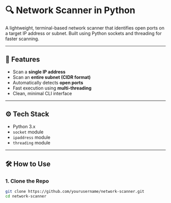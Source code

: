 # 🔍 Network Scanner in Python

A lightweight, terminal-based network scanner that identifies open ports on a target IP address or subnet. Built using Python sockets and threading for faster scanning.

---

## 📌 Features

- Scan a **single IP address**
- Scan an **entire subnet (CIDR format)**
- Automatically detects **open ports**
- Fast execution using **multi-threading**
- Clean, minimal CLI interface

---

## ⚙️ Tech Stack

- Python 3.x
- `socket` module
- `ipaddress` module
- `threading` module

---

## 🛠️ How to Use

### 1. Clone the Repo

```bash
git clone https://github.com/yourusername/network-scanner.git
cd network-scanner

